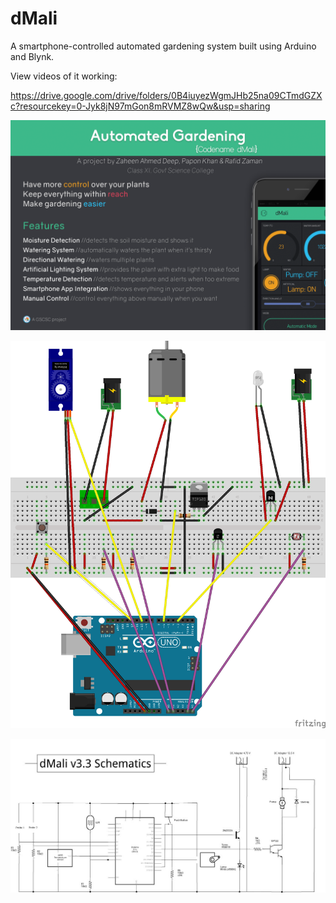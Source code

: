 # dMali
A smartphone-controlled automated gardening system built using Arduino and Blynk.

View videos of it working:

https://drive.google.com/drive/folders/0B4iuyezWgmJHb25na09CTmdGZXc?resourcekey=0-Jyk8jN97mGon8mRVMZ8wQw&usp=sharing

![Banner](https://raw.githubusercontent.com/zaheenadeep/dMali/main/dMali_WEB.png)

![Board](https://raw.githubusercontent.com/zaheenadeep/dMali/main/dMali_bb.png)

![Schematics](https://raw.githubusercontent.com/zaheenadeep/dMali/main/dMali_schem.jpg)
